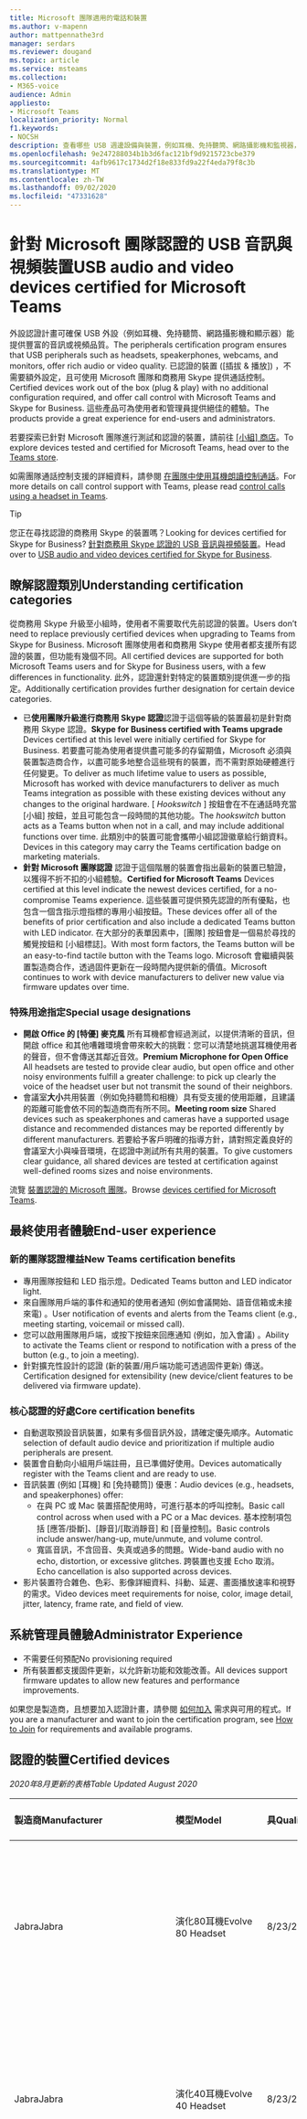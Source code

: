 ```yaml
---
title: Microsoft 團隊適用的電話和裝置
ms.author: v-mapenn
author: mattpennathe3rd
manager: serdars
ms.reviewer: dougand
ms.topic: article
ms.service: msteams
ms.collection:
- M365-voice
audience: Admin
appliesto:
- Microsoft Teams
localization_priority: Normal
f1.keywords:
- NOCSH
description: 查看哪些 USB 週邊設備與裝置，例如耳機、免持聽筒、網路攝影機和監視器，且已獲認證供 Microsoft 團隊參考。
ms.openlocfilehash: 9e247288034b1b3d6fac121bf9d9215723cbe379
ms.sourcegitcommit: 4afb9617c1734d2f18e833fd9a22f4eda79f8c3b
ms.translationtype: MT
ms.contentlocale: zh-TW
ms.lasthandoff: 09/02/2020
ms.locfileid: "47331628"
---
```

# <a name="usb-audio-and-video-devices-certified-for-microsoft-teams"></a><span data-ttu-id="a9708-103">針對 Microsoft 團隊認證的 USB 音訊與視頻裝置</span><span class="sxs-lookup"><span data-stu-id="a9708-103">USB audio and video devices certified for Microsoft Teams</span></span>

<span data-ttu-id="a9708-104">外設認證計畫可確保 USB 外設（例如耳機、免持聽筒、網路攝影機和顯示器）能提供豐富的音訊或視頻品質。</span><span class="sxs-lookup"><span data-stu-id="a9708-104">The peripherals certification program ensures that USB peripherals such as headsets, speakerphones, webcams, and monitors, offer rich audio or video quality.</span></span> <span data-ttu-id="a9708-105">已認證的裝置 ([插拔 & 播放]) ，不需要額外設定，且可使用 Microsoft 團隊和商務用 Skype 提供通話控制。</span><span class="sxs-lookup"><span data-stu-id="a9708-105">Certified devices work out of the box (plug & play) with no additional configuration required, and offer call control with Microsoft Teams and Skype for Business.</span></span> <span data-ttu-id="a9708-106">這些產品可為使用者和管理員提供絕佳的體驗。</span><span class="sxs-lookup"><span data-stu-id="a9708-106">The products provide a great experience for end-users and administrators.</span></span>

<span data-ttu-id="a9708-107">若要探索已針對 Microsoft 團隊進行測試和認證的裝置，請前往 [ [小組] 商店](https://products.office.com/microsoft-teams/across-devices/devices)。</span><span class="sxs-lookup"><span data-stu-id="a9708-107">To explore devices tested and certified for Microsoft Teams, head over to the [Teams store](https://products.office.com/microsoft-teams/across-devices/devices).</span></span>

<span data-ttu-id="a9708-108">如需團隊通話控制支援的詳細資料，請參閱 [在團隊中使用耳機朗讀控制通話](https://support.office.com/article/Control-calls-using-a-headset-in-Teams-65d6e104-444d-4013-b8c2-f11317dd69a8)。</span><span class="sxs-lookup"><span data-stu-id="a9708-108">For more details on call control support with Teams, please read [control calls using a headset in Teams](https://support.office.com/article/Control-calls-using-a-headset-in-Teams-65d6e104-444d-4013-b8c2-f11317dd69a8).</span></span>

> [!TIP]
> <span data-ttu-id="a9708-109">您正在尋找認證的商務用 Skype 的裝置嗎？</span><span class="sxs-lookup"><span data-stu-id="a9708-109">Looking for devices certified for Skype for Business?</span></span> <span data-ttu-id="a9708-110">[針對商務用 Skype 認證的 USB 音訊與視頻裝置](https://docs.microsoft.com/skypeforbusiness/certification/devices-usb-devices)。</span><span class="sxs-lookup"><span data-stu-id="a9708-110">Head over to [USB audio and video devices certified for Skype for Business](https://docs.microsoft.com/skypeforbusiness/certification/devices-usb-devices).</span></span>

## <a name="understanding-certification-categories"></a><span data-ttu-id="a9708-111">瞭解認證類別</span><span class="sxs-lookup"><span data-stu-id="a9708-111">Understanding certification categories</span></span>

<span data-ttu-id="a9708-112">從商務用 Skype 升級至小組時，使用者不需要取代先前認證的裝置。</span><span class="sxs-lookup"><span data-stu-id="a9708-112">Users don’t need to replace previously certified devices when upgrading to Teams from Skype for Business.</span></span>  <span data-ttu-id="a9708-113">Microsoft 團隊使用者和商務用 Skype 使用者都支援所有認證的裝置，但功能有幾個不同。</span><span class="sxs-lookup"><span data-stu-id="a9708-113">All certified devices are supported for both Microsoft Teams users and for Skype for Business users, with a few differences in functionality.</span></span>  <span data-ttu-id="a9708-114">此外，認證還針對特定的裝置類別提供進一步的指定。</span><span class="sxs-lookup"><span data-stu-id="a9708-114">Additionally certification provides further designation for certain device categories.</span></span>

- <span data-ttu-id="a9708-115">已**使用團隊升級進行商務用 Skype 認證**認證于這個等級的裝置最初是針對商務用 Skype 認證。</span><span class="sxs-lookup"><span data-stu-id="a9708-115">**Skype for Business certified with Teams upgrade** Devices certified at this level were initially certified for Skype for Business.</span></span> <span data-ttu-id="a9708-116">若要盡可能為使用者提供盡可能多的存留期值，Microsoft 必須與裝置製造商合作，以盡可能多地整合這些現有的裝置，而不需對原始硬體進行任何變更。</span><span class="sxs-lookup"><span data-stu-id="a9708-116">To deliver as much lifetime value to users as possible, Microsoft has worked with device manufacturers to deliver as much Teams integration as possible with these existing devices without any changes to the original hardware.</span></span> <span data-ttu-id="a9708-117">[ *Hookswitch* ] 按鈕會在不在通話時充當 [小組] 按鈕，並且可能包含一段時間的其他功能。</span><span class="sxs-lookup"><span data-stu-id="a9708-117">The *hookswitch* button acts as a Teams button when not in a call, and may include additional functions over time.</span></span>  <span data-ttu-id="a9708-118">此類別中的裝置可能會攜帶小組認證徽章給行銷資料。</span><span class="sxs-lookup"><span data-stu-id="a9708-118">Devices in this category may carry the Teams certification badge on marketing materials.</span></span>
- <span data-ttu-id="a9708-119">**針對 Microsoft 團隊認證** 認證于這個階層的裝置會指出最新的裝置已驗證，以獲得不折不扣的小組體驗。</span><span class="sxs-lookup"><span data-stu-id="a9708-119">**Certified for Microsoft Teams** Devices certified at this level indicate the newest devices certified, for a no-compromise Teams experience.</span></span> <span data-ttu-id="a9708-120">這些裝置可提供預先認證的所有優點，也包含一個含指示燈指標的專用小組按鈕。</span><span class="sxs-lookup"><span data-stu-id="a9708-120">These devices offer all of the benefits of prior certification and also include a dedicated Teams button with LED indicator.</span></span> <span data-ttu-id="a9708-121">在大部分的表單因素中，[團隊] 按鈕會是一個易於尋找的觸覺按鈕和 [小組標誌]。</span><span class="sxs-lookup"><span data-stu-id="a9708-121">With most form factors, the Teams button will be an easy-to-find tactile button with the Teams logo.</span></span> <span data-ttu-id="a9708-122">Microsoft 會繼續與裝置製造商合作，透過固件更新在一段時間內提供新的價值。</span><span class="sxs-lookup"><span data-stu-id="a9708-122">Microsoft continues to work with device manufacturers to deliver new value via firmware updates over time.</span></span>

### <a name="special-usage-designations"></a><span data-ttu-id="a9708-123">特殊用途指定</span><span class="sxs-lookup"><span data-stu-id="a9708-123">Special usage designations</span></span>

- <span data-ttu-id="a9708-124">**開啟 Office 的 [特優] 麥克風** 所有耳機都會經過測試，以提供清晰的音訊，但開啟 office 和其他嘈雜環境會帶來較大的挑戰：您可以清楚地挑選耳機使用者的聲音，但不會傳送其鄰近音效。</span><span class="sxs-lookup"><span data-stu-id="a9708-124">**Premium Microphone for Open Office** All headsets are tested to provide clear audio, but open office and other noisy environments fulfill a greater challenge: to pick up clearly the voice of the headset user but not transmit the sound of their neighbors.</span></span>
- <span data-ttu-id="a9708-125">會議室**大小**共用裝置（例如免持聽筒和相機）具有受支援的使用距離，且建議的距離可能會依不同的製造商而有所不同。</span><span class="sxs-lookup"><span data-stu-id="a9708-125">**Meeting room size** Shared devices such as speakerphones and cameras have a supported usage distance and recommended distances may be reported differently by different manufacturers.</span></span> <span data-ttu-id="a9708-126">若要給予客戶明確的指導方針，請對照定義良好的會議室大小與噪音環境，在認證中測試所有共用的裝置。</span><span class="sxs-lookup"><span data-stu-id="a9708-126">To give customers clear guidance, all shared devices are tested at certification against well-defined rooms sizes and noise environments.</span></span>

<span data-ttu-id="a9708-127">流覽 [裝置認證的 Microsoft 團隊](https://products.office.com/microsoft-teams/across-devices/devices)。</span><span class="sxs-lookup"><span data-stu-id="a9708-127">Browse [devices certified for Microsoft Teams](https://products.office.com/microsoft-teams/across-devices/devices).</span></span>

## <a name="end-user-experience"></a><span data-ttu-id="a9708-128">最終使用者體驗</span><span class="sxs-lookup"><span data-stu-id="a9708-128">End-user experience</span></span>

### <a name="new-teams-certification-benefits"></a><span data-ttu-id="a9708-129">新的團隊認證權益</span><span class="sxs-lookup"><span data-stu-id="a9708-129">New Teams certification benefits</span></span>

- <span data-ttu-id="a9708-130">專用團隊按鈕和 LED 指示燈。</span><span class="sxs-lookup"><span data-stu-id="a9708-130">Dedicated Teams button and LED indicator light.</span></span>
- <span data-ttu-id="a9708-131">來自團隊用戶端的事件和通知的使用者通知 (例如會議開始、語音信箱或未接來電) 。</span><span class="sxs-lookup"><span data-stu-id="a9708-131">User notification of events and alerts from the Teams client (e.g., meeting starting, voicemail or missed call).</span></span>
- <span data-ttu-id="a9708-132">您可以啟用團隊用戶端，或按下按鈕來回應通知 (例如，加入會議) 。</span><span class="sxs-lookup"><span data-stu-id="a9708-132">Ability to activate the Teams client or respond to notification with a press of the button (e.g., to join a meeting).</span></span>
- <span data-ttu-id="a9708-133">針對擴充性設計的認證 (新的裝置/用戶端功能可透過固件更新) 傳送。</span><span class="sxs-lookup"><span data-stu-id="a9708-133">Certification designed for extensibility (new device/client features to be delivered via firmware update).</span></span>

### <a name="core-certification-benefits"></a><span data-ttu-id="a9708-134">核心認證的好處</span><span class="sxs-lookup"><span data-stu-id="a9708-134">Core certification benefits</span></span>

- <span data-ttu-id="a9708-135">自動選取預設音訊裝置，如果有多個音訊外設，請確定優先順序。</span><span class="sxs-lookup"><span data-stu-id="a9708-135">Automatic selection of default audio device and prioritization if multiple audio peripherals are present.</span></span>
- <span data-ttu-id="a9708-136">裝置會自動向小組用戶端註冊，且已準備好使用。</span><span class="sxs-lookup"><span data-stu-id="a9708-136">Devices automatically register with the Teams client and are ready to use.</span></span>
- <span data-ttu-id="a9708-137">音訊裝置 (例如 [耳機] 和 [免持聽筒]) 優惠：</span><span class="sxs-lookup"><span data-stu-id="a9708-137">Audio devices (e.g., headsets, and speakerphones) offer:</span></span>
  - <span data-ttu-id="a9708-138">在與 PC 或 Mac 裝置搭配使用時，可進行基本的呼叫控制。</span><span class="sxs-lookup"><span data-stu-id="a9708-138">Basic call control across when used with a PC or a Mac devices.</span></span> <span data-ttu-id="a9708-139">基本控制項包括 [應答/掛斷]、[靜音]/[取消靜音] 和 [音量控制]。</span><span class="sxs-lookup"><span data-stu-id="a9708-139">Basic controls include answer/hang-up, mute/unmute, and volume control.</span></span>
  - <span data-ttu-id="a9708-140">寬區音訊，不含回音、失真或過多的問題。</span><span class="sxs-lookup"><span data-stu-id="a9708-140">Wide-band audio with no echo, distortion, or excessive glitches.</span></span> <span data-ttu-id="a9708-141">跨裝置也支援 Echo 取消。</span><span class="sxs-lookup"><span data-stu-id="a9708-141">Echo cancellation is also supported across devices.</span></span>
- <span data-ttu-id="a9708-142">影片裝置符合雜色、色彩、影像詳細資料、抖動、延遲、畫面播放速率和視野的需求。</span><span class="sxs-lookup"><span data-stu-id="a9708-142">Video devices meet requirements for noise, color, image detail, jitter, latency, frame rate, and field of view.</span></span>

## <a name="administrator-experience"></a><span data-ttu-id="a9708-143">系統管理員體驗</span><span class="sxs-lookup"><span data-stu-id="a9708-143">Administrator Experience</span></span>

- <span data-ttu-id="a9708-144">不需要任何預配</span><span class="sxs-lookup"><span data-stu-id="a9708-144">No provisioning required</span></span>
- <span data-ttu-id="a9708-145">所有裝置都支援固件更新，以允許新功能和效能改善。</span><span class="sxs-lookup"><span data-stu-id="a9708-145">All devices support firmware updates to allow new features and performance improvements.</span></span>

<span data-ttu-id="a9708-146">如果您是製造商，且想要加入認證計畫，請參閱 [如何加入](https://docs.microsoft.com/skypeforbusiness/certification/how-to-join) 需求與可用的程式。</span><span class="sxs-lookup"><span data-stu-id="a9708-146">If you are a manufacturer and want to join the certification program, see [How to Join](https://docs.microsoft.com/skypeforbusiness/certification/how-to-join) for requirements and available programs.</span></span>

## <a name="certified-devices"></a><span data-ttu-id="a9708-147">認證的裝置</span><span class="sxs-lookup"><span data-stu-id="a9708-147">Certified devices</span></span>

<span data-ttu-id="a9708-148">*2020年8月更新的表格*</span><span class="sxs-lookup"><span data-stu-id="a9708-148">*Table Updated August 2020*</span></span>

| <span data-ttu-id="a9708-149">製造商</span><span class="sxs-lookup"><span data-stu-id="a9708-149">Manufacturer</span></span>        | <span data-ttu-id="a9708-150">模型</span><span class="sxs-lookup"><span data-stu-id="a9708-150">Model</span></span>                                                     | <span data-ttu-id="a9708-151">具</span><span class="sxs-lookup"><span data-stu-id="a9708-151">Qualified</span></span>      | <span data-ttu-id="a9708-152">認證計畫</span><span class="sxs-lookup"><span data-stu-id="a9708-152">Certified Program</span></span>                                      |
|:--------------------|:----------------------------------------------------------|:---------------|:-------------------------------------------------------|
|<span data-ttu-id="a9708-153">Jabra</span><span class="sxs-lookup"><span data-stu-id="a9708-153">Jabra</span></span>                |<span data-ttu-id="a9708-154">演化80耳機</span><span class="sxs-lookup"><span data-stu-id="a9708-154">Evolve 80 Headset</span></span>                                          |<span data-ttu-id="a9708-155">8/23/2020</span><span class="sxs-lookup"><span data-stu-id="a9708-155">8/23/2020</span></span>       |<span data-ttu-id="a9708-156">商務用 Skype （含升級至 Microsoft 團隊）</span><span class="sxs-lookup"><span data-stu-id="a9708-156">Skype for Business with upgrade to Microsoft Teams</span></span>      |
|<span data-ttu-id="a9708-157">Jabra</span><span class="sxs-lookup"><span data-stu-id="a9708-157">Jabra</span></span>                |<span data-ttu-id="a9708-158">演化40耳機</span><span class="sxs-lookup"><span data-stu-id="a9708-158">Evolve 40 Headset</span></span>                                          |<span data-ttu-id="a9708-159">8/23/2020</span><span class="sxs-lookup"><span data-stu-id="a9708-159">8/23/2020</span></span>       |<span data-ttu-id="a9708-160">商務用 Skype （含升級至 Microsoft 團隊）</span><span class="sxs-lookup"><span data-stu-id="a9708-160">Skype for Business with upgrade to Microsoft Teams</span></span>      |
|<span data-ttu-id="a9708-161">Jabra</span><span class="sxs-lookup"><span data-stu-id="a9708-161">Jabra</span></span>                |<span data-ttu-id="a9708-162">發展30個 II 耳機</span><span class="sxs-lookup"><span data-stu-id="a9708-162">Evolve 30 II Headset</span></span>                                       |<span data-ttu-id="a9708-163">8/23/2020</span><span class="sxs-lookup"><span data-stu-id="a9708-163">8/23/2020</span></span>       |<span data-ttu-id="a9708-164">商務用 Skype （含升級至 Microsoft 團隊）</span><span class="sxs-lookup"><span data-stu-id="a9708-164">Skype for Business with upgrade to Microsoft Teams</span></span>      |
|<span data-ttu-id="a9708-165">Jabra</span><span class="sxs-lookup"><span data-stu-id="a9708-165">Jabra</span></span>                |<span data-ttu-id="a9708-166">發展20個耳機</span><span class="sxs-lookup"><span data-stu-id="a9708-166">Evolve 20 Headset</span></span>                                          |<span data-ttu-id="a9708-167">8/23/2020</span><span class="sxs-lookup"><span data-stu-id="a9708-167">8/23/2020</span></span>       |<span data-ttu-id="a9708-168">商務用 Skype （含升級至 Microsoft 團隊）</span><span class="sxs-lookup"><span data-stu-id="a9708-168">Skype for Business with upgrade to Microsoft Teams</span></span>      |
|<span data-ttu-id="a9708-169">EPOS/Sennheiser</span><span class="sxs-lookup"><span data-stu-id="a9708-169">EPOS/Sennheiser</span></span>      |<span data-ttu-id="a9708-170">使用 USB ED CC 01 MS connecto 的影響 SC 660</span><span class="sxs-lookup"><span data-stu-id="a9708-170">Impact SC 660 with USB-ED CC 01 MS connecto</span></span>                |<span data-ttu-id="a9708-171">8/20/2020</span><span class="sxs-lookup"><span data-stu-id="a9708-171">8/20/2020</span></span>       |<span data-ttu-id="a9708-172">商務用 Skype （含升級至 Microsoft 團隊）</span><span class="sxs-lookup"><span data-stu-id="a9708-172">Skype for Business with upgrade to Microsoft Teams</span></span>      |
|<span data-ttu-id="a9708-173">EPOS/Sennheiser</span><span class="sxs-lookup"><span data-stu-id="a9708-173">EPOS/Sennheiser</span></span>      |<span data-ttu-id="a9708-174">使用 USB ED CC 01 MS connecto 的影響 SC 630</span><span class="sxs-lookup"><span data-stu-id="a9708-174">Impact SC 630 with USB-ED CC 01 MS connecto</span></span>                |<span data-ttu-id="a9708-175">8/20/2020</span><span class="sxs-lookup"><span data-stu-id="a9708-175">8/20/2020</span></span>       |<span data-ttu-id="a9708-176">商務用 Skype （含升級至 Microsoft 團隊）</span><span class="sxs-lookup"><span data-stu-id="a9708-176">Skype for Business with upgrade to Microsoft Teams</span></span>      |
|<span data-ttu-id="a9708-177">EPOS/Sennheiser</span><span class="sxs-lookup"><span data-stu-id="a9708-177">EPOS/Sennheiser</span></span>      |<span data-ttu-id="a9708-178">使用 USB ED CC 01 MS connecto 的影響 SC 260</span><span class="sxs-lookup"><span data-stu-id="a9708-178">Impact SC 260 with USB-ED CC 01 MS connecto</span></span>                |<span data-ttu-id="a9708-179">8/20/2020</span><span class="sxs-lookup"><span data-stu-id="a9708-179">8/20/2020</span></span>       |<span data-ttu-id="a9708-180">商務用 Skype （含升級至 Microsoft 團隊）</span><span class="sxs-lookup"><span data-stu-id="a9708-180">Skype for Business with upgrade to Microsoft Teams</span></span>      |
|<span data-ttu-id="a9708-181">ViewSonic</span><span class="sxs-lookup"><span data-stu-id="a9708-181">ViewSonic</span></span>            |<span data-ttu-id="a9708-182">WCD-IFP8670</span><span class="sxs-lookup"><span data-stu-id="a9708-182">WCD-IFP8670</span></span>                                                |<span data-ttu-id="a9708-183">7/31/2020</span><span class="sxs-lookup"><span data-stu-id="a9708-183">7/31/2020</span></span>       |<span data-ttu-id="a9708-184">針對商務用 Skype 認證</span><span class="sxs-lookup"><span data-stu-id="a9708-184">Certified for Skype for Business</span></span>                        |
|<span data-ttu-id="a9708-185">ViewSonic</span><span class="sxs-lookup"><span data-stu-id="a9708-185">ViewSonic</span></span>            |<span data-ttu-id="a9708-186">WCD- IFP6570</span><span class="sxs-lookup"><span data-stu-id="a9708-186">WCD- IFP6570</span></span>                                               |<span data-ttu-id="a9708-187">7/31/2020</span><span class="sxs-lookup"><span data-stu-id="a9708-187">7/31/2020</span></span>       |<span data-ttu-id="a9708-188">針對商務用 Skype 認證</span><span class="sxs-lookup"><span data-stu-id="a9708-188">Certified for Skype for Business</span></span>                        |
|<span data-ttu-id="a9708-189">Jabra</span><span class="sxs-lookup"><span data-stu-id="a9708-189">Jabra</span></span>                |<span data-ttu-id="a9708-190">演化75耳機</span><span class="sxs-lookup"><span data-stu-id="a9708-190">Evolve 75 Headset</span></span>                                          |<span data-ttu-id="a9708-191">7/31/2020</span><span class="sxs-lookup"><span data-stu-id="a9708-191">7/31/2020</span></span>       |<span data-ttu-id="a9708-192">商務用 Skype （含升級至 Microsoft 團隊）</span><span class="sxs-lookup"><span data-stu-id="a9708-192">Skype for Business with upgrade to Microsoft Teams</span></span>      |
|<span data-ttu-id="a9708-193">Jabra</span><span class="sxs-lookup"><span data-stu-id="a9708-193">Jabra</span></span>                |<span data-ttu-id="a9708-194">演化65耳機</span><span class="sxs-lookup"><span data-stu-id="a9708-194">Evolve 65 Headset</span></span>                                          |<span data-ttu-id="a9708-195">7/31/2020</span><span class="sxs-lookup"><span data-stu-id="a9708-195">7/31/2020</span></span>       |<span data-ttu-id="a9708-196">商務用 Skype （含升級至 Microsoft 團隊）</span><span class="sxs-lookup"><span data-stu-id="a9708-196">Skype for Business with upgrade to Microsoft Teams</span></span>      |
|<span data-ttu-id="a9708-197">Jabra</span><span class="sxs-lookup"><span data-stu-id="a9708-197">Jabra</span></span>                |<span data-ttu-id="a9708-198">接洽50耳機</span><span class="sxs-lookup"><span data-stu-id="a9708-198">Engage 50 Headset</span></span>                                          |<span data-ttu-id="a9708-199">7/31/2020</span><span class="sxs-lookup"><span data-stu-id="a9708-199">7/31/2020</span></span>       |<span data-ttu-id="a9708-200">商務用 Skype （含升級至 Microsoft 團隊）</span><span class="sxs-lookup"><span data-stu-id="a9708-200">Skype for Business with upgrade to Microsoft Teams</span></span>      |
|<span data-ttu-id="a9708-201">Avocor</span><span class="sxs-lookup"><span data-stu-id="a9708-201">Avocor</span></span>               |<span data-ttu-id="a9708-202">WCD-AVW-6555</span><span class="sxs-lookup"><span data-stu-id="a9708-202">WCD- AVW-6555</span></span>                                              |<span data-ttu-id="a9708-203">7/30/2020</span><span class="sxs-lookup"><span data-stu-id="a9708-203">7/30/2020</span></span>       |<span data-ttu-id="a9708-204">針對 Microsoft 團隊認證</span><span class="sxs-lookup"><span data-stu-id="a9708-204">Certified for Microsoft Teams</span></span>                           |
|<span data-ttu-id="a9708-205">Jabra</span><span class="sxs-lookup"><span data-stu-id="a9708-205">Jabra</span></span>                |<span data-ttu-id="a9708-206">Evolve2 85 耳機</span><span class="sxs-lookup"><span data-stu-id="a9708-206">Evolve2 85 Headset</span></span>                                         |<span data-ttu-id="a9708-207">7/17/2020</span><span class="sxs-lookup"><span data-stu-id="a9708-207">7/17/2020</span></span>       |<span data-ttu-id="a9708-208">針對 Microsoft 團隊認證</span><span class="sxs-lookup"><span data-stu-id="a9708-208">Certified for Microsoft Teams</span></span>                           |
|<span data-ttu-id="a9708-209">Bose</span><span class="sxs-lookup"><span data-stu-id="a9708-209">Bose</span></span>                 |<span data-ttu-id="a9708-210">NC 700 耳機</span><span class="sxs-lookup"><span data-stu-id="a9708-210">NC 700 Headset</span></span>                                             |<span data-ttu-id="a9708-211">6/8/2020</span><span class="sxs-lookup"><span data-stu-id="a9708-211">6/8/2020</span></span>        |<span data-ttu-id="a9708-212">針對 Microsoft 團隊認證</span><span class="sxs-lookup"><span data-stu-id="a9708-212">Certified for Microsoft Teams</span></span>                           |
|<span data-ttu-id="a9708-213">Jabra</span><span class="sxs-lookup"><span data-stu-id="a9708-213">Jabra</span></span>                | <span data-ttu-id="a9708-214">使用 Jabra 連結 370 USB 轉換器來朗讀750話筒</span><span class="sxs-lookup"><span data-stu-id="a9708-214">Speak 750 speakerphone with Jabra Link 370 USB Dongle</span></span>     | <span data-ttu-id="a9708-215">5/21/2020</span><span class="sxs-lookup"><span data-stu-id="a9708-215">5/21/2020</span></span>       | <span data-ttu-id="a9708-216">針對 Microsoft 團隊認證</span><span class="sxs-lookup"><span data-stu-id="a9708-216">Certified for Microsoft Teams</span></span>                         |
| <span data-ttu-id="a9708-217">EPOS</span><span class="sxs-lookup"><span data-stu-id="a9708-217">EPOS</span></span>                | <span data-ttu-id="a9708-218">Sennheiser 改編660耳機</span><span class="sxs-lookup"><span data-stu-id="a9708-218">Sennheiser Adapt 660 headset</span></span>                              | <span data-ttu-id="a9708-219">5/15/2020</span><span class="sxs-lookup"><span data-stu-id="a9708-219">5/15/2020</span></span>      | <span data-ttu-id="a9708-220">針對 Microsoft 團隊認證</span><span class="sxs-lookup"><span data-stu-id="a9708-220">Certified for Microsoft Teams</span></span>                          |
| <span data-ttu-id="a9708-221">EPOS</span><span class="sxs-lookup"><span data-stu-id="a9708-221">EPOS</span></span>                | <span data-ttu-id="a9708-222">Sennheiser 改編560耳機</span><span class="sxs-lookup"><span data-stu-id="a9708-222">Sennheiser Adapt 560 Headset</span></span>                              | <span data-ttu-id="a9708-223">5/15/2020</span><span class="sxs-lookup"><span data-stu-id="a9708-223">5/15/2020</span></span>      | <span data-ttu-id="a9708-224">針對 Microsoft 團隊認證</span><span class="sxs-lookup"><span data-stu-id="a9708-224">Certified for Microsoft Teams</span></span>                          |
| <span data-ttu-id="a9708-225">EPOS</span><span class="sxs-lookup"><span data-stu-id="a9708-225">EPOS</span></span>                | <span data-ttu-id="a9708-226">Sennheiser 改編460T 耳機</span><span class="sxs-lookup"><span data-stu-id="a9708-226">Sennheiser Adapt 460T headset</span></span>                             | <span data-ttu-id="a9708-227">5/15/2020</span><span class="sxs-lookup"><span data-stu-id="a9708-227">5/15/2020</span></span>      | <span data-ttu-id="a9708-228">針對 Microsoft 團隊認證</span><span class="sxs-lookup"><span data-stu-id="a9708-228">Certified for Microsoft Teams</span></span>                          |
| <span data-ttu-id="a9708-229">EPOS</span><span class="sxs-lookup"><span data-stu-id="a9708-229">EPOS</span></span>                | <span data-ttu-id="a9708-230">Sennheiser 改編360耳機</span><span class="sxs-lookup"><span data-stu-id="a9708-230">Sennheiser Adapt 360 headset</span></span>                              | <span data-ttu-id="a9708-231">5/15/2020</span><span class="sxs-lookup"><span data-stu-id="a9708-231">5/15/2020</span></span>      | <span data-ttu-id="a9708-232">針對 Microsoft 團隊認證</span><span class="sxs-lookup"><span data-stu-id="a9708-232">Certified for Microsoft Teams</span></span>                          |
| <span data-ttu-id="a9708-233">Yealink</span><span class="sxs-lookup"><span data-stu-id="a9708-233">Yealink</span></span>             | <span data-ttu-id="a9708-234">UH36 耳機</span><span class="sxs-lookup"><span data-stu-id="a9708-234">UH36 headset</span></span>                                              | <span data-ttu-id="a9708-235">5/13/2020</span><span class="sxs-lookup"><span data-stu-id="a9708-235">5/13/2020</span></span>      | <span data-ttu-id="a9708-236">針對 Microsoft 團隊認證</span><span class="sxs-lookup"><span data-stu-id="a9708-236">Certified for Microsoft Teams</span></span>                          |
| <span data-ttu-id="a9708-237">Poly</span><span class="sxs-lookup"><span data-stu-id="a9708-237">Poly</span></span>                | <span data-ttu-id="a9708-238">Savi 8210 Office</span><span class="sxs-lookup"><span data-stu-id="a9708-238">Savi 8210 Office</span></span>                                          | <span data-ttu-id="a9708-239">4/20/2020</span><span class="sxs-lookup"><span data-stu-id="a9708-239">4/20/2020</span></span>      | <span data-ttu-id="a9708-240">商務用 Skype （含升級至 Microsoft 團隊）</span><span class="sxs-lookup"><span data-stu-id="a9708-240">Skype for Business with upgrade to Microsoft Teams</span></span>     |
| <span data-ttu-id="a9708-241">Poly</span><span class="sxs-lookup"><span data-stu-id="a9708-241">Poly</span></span>                | <span data-ttu-id="a9708-242">Savi 8210 UC</span><span class="sxs-lookup"><span data-stu-id="a9708-242">Savi 8210 UC</span></span>                                              | <span data-ttu-id="a9708-243">4/20/2020</span><span class="sxs-lookup"><span data-stu-id="a9708-243">4/20/2020</span></span>      | <span data-ttu-id="a9708-244">商務用 Skype （含升級至 Microsoft 團隊）</span><span class="sxs-lookup"><span data-stu-id="a9708-244">Skype for Business with upgrade to Microsoft Teams</span></span>     |
| <span data-ttu-id="a9708-245">Poly</span><span class="sxs-lookup"><span data-stu-id="a9708-245">Poly</span></span>                | <span data-ttu-id="a9708-246">Savi 8220 Office</span><span class="sxs-lookup"><span data-stu-id="a9708-246">Savi 8220 Office</span></span>                                          | <span data-ttu-id="a9708-247">4/20/2020</span><span class="sxs-lookup"><span data-stu-id="a9708-247">4/20/2020</span></span>      | <span data-ttu-id="a9708-248">商務用 Skype （含升級至 Microsoft 團隊）</span><span class="sxs-lookup"><span data-stu-id="a9708-248">Skype for Business with upgrade to Microsoft Teams</span></span>     |
| <span data-ttu-id="a9708-249">Poly</span><span class="sxs-lookup"><span data-stu-id="a9708-249">Poly</span></span>                | <span data-ttu-id="a9708-250">Savi 8220 UC</span><span class="sxs-lookup"><span data-stu-id="a9708-250">Savi 8220 UC</span></span>                                              | <span data-ttu-id="a9708-251">4/20/2020</span><span class="sxs-lookup"><span data-stu-id="a9708-251">4/20/2020</span></span>      | <span data-ttu-id="a9708-252">商務用 Skype （含升級至 Microsoft 團隊）</span><span class="sxs-lookup"><span data-stu-id="a9708-252">Skype for Business with upgrade to Microsoft Teams</span></span>     |
| <span data-ttu-id="a9708-253">Poly</span><span class="sxs-lookup"><span data-stu-id="a9708-253">Poly</span></span>                | <span data-ttu-id="a9708-254">Savi 8240 Office</span><span class="sxs-lookup"><span data-stu-id="a9708-254">Savi 8240 Office</span></span>                                          | <span data-ttu-id="a9708-255">4/20/2020</span><span class="sxs-lookup"><span data-stu-id="a9708-255">4/20/2020</span></span>      | <span data-ttu-id="a9708-256">商務用 Skype （含升級至 Microsoft 團隊）</span><span class="sxs-lookup"><span data-stu-id="a9708-256">Skype for Business with upgrade to Microsoft Teams</span></span>     |
| <span data-ttu-id="a9708-257">Poly</span><span class="sxs-lookup"><span data-stu-id="a9708-257">Poly</span></span>                | <span data-ttu-id="a9708-258">Savi 8240 UC</span><span class="sxs-lookup"><span data-stu-id="a9708-258">Savi 8240 UC</span></span>                                              | <span data-ttu-id="a9708-259">4/20/2020</span><span class="sxs-lookup"><span data-stu-id="a9708-259">4/20/2020</span></span>      | <span data-ttu-id="a9708-260">商務用 Skype （含升級至 Microsoft 團隊）</span><span class="sxs-lookup"><span data-stu-id="a9708-260">Skype for Business with upgrade to Microsoft Teams</span></span>     |
| <span data-ttu-id="a9708-261">Poly</span><span class="sxs-lookup"><span data-stu-id="a9708-261">Poly</span></span>                | <span data-ttu-id="a9708-262">Savi 8245 Office</span><span class="sxs-lookup"><span data-stu-id="a9708-262">Savi 8245 Office</span></span>                                          | <span data-ttu-id="a9708-263">4/20/2020</span><span class="sxs-lookup"><span data-stu-id="a9708-263">4/20/2020</span></span>      | <span data-ttu-id="a9708-264">商務用 Skype （含升級至 Microsoft 團隊）</span><span class="sxs-lookup"><span data-stu-id="a9708-264">Skype for Business with upgrade to Microsoft Teams</span></span>     |
| <span data-ttu-id="a9708-265">Poly</span><span class="sxs-lookup"><span data-stu-id="a9708-265">Poly</span></span>                | <span data-ttu-id="a9708-266">Savi 8245 UC</span><span class="sxs-lookup"><span data-stu-id="a9708-266">Savi 8245  UC</span></span>                                             | <span data-ttu-id="a9708-267">4/20/2020</span><span class="sxs-lookup"><span data-stu-id="a9708-267">4/20/2020</span></span>      | <span data-ttu-id="a9708-268">商務用 Skype （含升級至 Microsoft 團隊）</span><span class="sxs-lookup"><span data-stu-id="a9708-268">Skype for Business with upgrade to Microsoft Teams</span></span>     |
| <span data-ttu-id="a9708-269">Poly</span><span class="sxs-lookup"><span data-stu-id="a9708-269">Poly</span></span>                | <span data-ttu-id="a9708-270">Blackwire 5210 耳機</span><span class="sxs-lookup"><span data-stu-id="a9708-270">Blackwire 5210 Headset</span></span>                                    | <span data-ttu-id="a9708-271">4/20/2020</span><span class="sxs-lookup"><span data-stu-id="a9708-271">4/20/2020</span></span>      | <span data-ttu-id="a9708-272">商務用 Skype （含升級至 Microsoft 團隊）</span><span class="sxs-lookup"><span data-stu-id="a9708-272">Skype for Business with upgrade to Microsoft Teams</span></span>     |
| <span data-ttu-id="a9708-273">Poly</span><span class="sxs-lookup"><span data-stu-id="a9708-273">Poly</span></span>                | <span data-ttu-id="a9708-274">Blackwire 5220 耳機</span><span class="sxs-lookup"><span data-stu-id="a9708-274">Blackwire 5220 Headset</span></span>                                    | <span data-ttu-id="a9708-275">4/20/2020</span><span class="sxs-lookup"><span data-stu-id="a9708-275">4/20/2020</span></span>      | <span data-ttu-id="a9708-276">商務用 Skype （含升級至 Microsoft 團隊）</span><span class="sxs-lookup"><span data-stu-id="a9708-276">Skype for Business with upgrade to Microsoft Teams</span></span>     |
| <span data-ttu-id="a9708-277">Poly</span><span class="sxs-lookup"><span data-stu-id="a9708-277">Poly</span></span>                | <span data-ttu-id="a9708-278">Blackwire 7225 耳機</span><span class="sxs-lookup"><span data-stu-id="a9708-278">Blackwire 7225 Headset</span></span>                                    | <span data-ttu-id="a9708-279">4/20/2020</span><span class="sxs-lookup"><span data-stu-id="a9708-279">4/20/2020</span></span>      | <span data-ttu-id="a9708-280">商務用 Skype （含升級至 Microsoft 團隊）</span><span class="sxs-lookup"><span data-stu-id="a9708-280">Skype for Business with upgrade to Microsoft Teams</span></span>     |
| <span data-ttu-id="a9708-281">Poly</span><span class="sxs-lookup"><span data-stu-id="a9708-281">Poly</span></span>                | <span data-ttu-id="a9708-282">Voyager 焦點 UC</span><span class="sxs-lookup"><span data-stu-id="a9708-282">Voyager Focus UC</span></span>                                          | <span data-ttu-id="a9708-283">4/20/2020</span><span class="sxs-lookup"><span data-stu-id="a9708-283">4/20/2020</span></span>      | <span data-ttu-id="a9708-284">商務用 Skype （含升級至 Microsoft 團隊）</span><span class="sxs-lookup"><span data-stu-id="a9708-284">Skype for Business with upgrade to Microsoft Teams</span></span>     |
| <span data-ttu-id="a9708-285">Yealink</span><span class="sxs-lookup"><span data-stu-id="a9708-285">Yealink</span></span>             | <span data-ttu-id="a9708-286">CP700</span><span class="sxs-lookup"><span data-stu-id="a9708-286">CP700</span></span>                                                     | <span data-ttu-id="a9708-287">4/13/2020</span><span class="sxs-lookup"><span data-stu-id="a9708-287">4/13/2020</span></span>      | <span data-ttu-id="a9708-288">針對 Microsoft 團隊認證</span><span class="sxs-lookup"><span data-stu-id="a9708-288">Certified for Microsoft Teams</span></span>                          |
| <span data-ttu-id="a9708-289">Jabra</span><span class="sxs-lookup"><span data-stu-id="a9708-289">Jabra</span></span>               | <span data-ttu-id="a9708-290">Evolve2 65 耳機</span><span class="sxs-lookup"><span data-stu-id="a9708-290">Evolve2 65 Headset</span></span>                                        | <span data-ttu-id="a9708-291">4/13/2020</span><span class="sxs-lookup"><span data-stu-id="a9708-291">4/13/2020</span></span>      | <span data-ttu-id="a9708-292">針對 Microsoft 團隊認證</span><span class="sxs-lookup"><span data-stu-id="a9708-292">Certified for Microsoft Teams</span></span>                          |
| <span data-ttu-id="a9708-293">EPOS/Sennheiser</span><span class="sxs-lookup"><span data-stu-id="a9708-293">EPOS/Sennheiser</span></span>     | <span data-ttu-id="a9708-294">SC 30 的影響</span><span class="sxs-lookup"><span data-stu-id="a9708-294">Impact SC 30</span></span>                                              | <span data-ttu-id="a9708-295">4/9/2020</span><span class="sxs-lookup"><span data-stu-id="a9708-295">4/9/2020</span></span>       | <span data-ttu-id="a9708-296">商務用 Skype （含升級至 Microsoft 團隊）</span><span class="sxs-lookup"><span data-stu-id="a9708-296">Skype for Business with upgrade to Microsoft Teams</span></span>     |
| <span data-ttu-id="a9708-297">EPOS/Sennheiser</span><span class="sxs-lookup"><span data-stu-id="a9708-297">EPOS/Sennheiser</span></span>     | <span data-ttu-id="a9708-298">SC 45 的影響</span><span class="sxs-lookup"><span data-stu-id="a9708-298">Impact SC 45</span></span>                                              | <span data-ttu-id="a9708-299">4/9/2020</span><span class="sxs-lookup"><span data-stu-id="a9708-299">4/9/2020</span></span>       | <span data-ttu-id="a9708-300">商務用 Skype （含升級至 Microsoft 團隊）</span><span class="sxs-lookup"><span data-stu-id="a9708-300">Skype for Business with upgrade to Microsoft Teams</span></span>     |
| <span data-ttu-id="a9708-301">EPOS/Sennheiser</span><span class="sxs-lookup"><span data-stu-id="a9708-301">EPOS/Sennheiser</span></span>     | <span data-ttu-id="a9708-302">SC 60 的影響</span><span class="sxs-lookup"><span data-stu-id="a9708-302">Impact SC 60</span></span>                                              | <span data-ttu-id="a9708-303">4/9/2020</span><span class="sxs-lookup"><span data-stu-id="a9708-303">4/9/2020</span></span>       | <span data-ttu-id="a9708-304">商務用 Skype （含升級至 Microsoft 團隊）</span><span class="sxs-lookup"><span data-stu-id="a9708-304">Skype for Business with upgrade to Microsoft Teams</span></span>     |
| <span data-ttu-id="a9708-305">EPOS/Sennheiser</span><span class="sxs-lookup"><span data-stu-id="a9708-305">EPOS/Sennheiser</span></span>     | <span data-ttu-id="a9708-306">影響 SC 75 MS</span><span class="sxs-lookup"><span data-stu-id="a9708-306">Impact SC 75 MS</span></span>                                           | <span data-ttu-id="a9708-307">4/9/2020</span><span class="sxs-lookup"><span data-stu-id="a9708-307">4/9/2020</span></span>       | <span data-ttu-id="a9708-308">商務用 Skype （含升級至 Microsoft 團隊）</span><span class="sxs-lookup"><span data-stu-id="a9708-308">Skype for Business with upgrade to Microsoft Teams</span></span>     |
| <span data-ttu-id="a9708-309">EPOS/Sennheiser</span><span class="sxs-lookup"><span data-stu-id="a9708-309">EPOS/Sennheiser</span></span>     | <span data-ttu-id="a9708-310">影響 SC 75 MS EUL</span><span class="sxs-lookup"><span data-stu-id="a9708-310">Impact SC 75 MS EUL</span></span>                                       | <span data-ttu-id="a9708-311">4/9/2020</span><span class="sxs-lookup"><span data-stu-id="a9708-311">4/9/2020</span></span>       | <span data-ttu-id="a9708-312">商務用 Skype （含升級至 Microsoft 團隊）</span><span class="sxs-lookup"><span data-stu-id="a9708-312">Skype for Business with upgrade to Microsoft Teams</span></span>     |
| <span data-ttu-id="a9708-313">EPOS/Sennheiser</span><span class="sxs-lookup"><span data-stu-id="a9708-313">EPOS/Sennheiser</span></span>     | <span data-ttu-id="a9708-314">影響 SC 230 USB MS II</span><span class="sxs-lookup"><span data-stu-id="a9708-314">Impact SC 230 USB MS II</span></span>                                   | <span data-ttu-id="a9708-315">4/9/2020</span><span class="sxs-lookup"><span data-stu-id="a9708-315">4/9/2020</span></span>       | <span data-ttu-id="a9708-316">商務用 Skype （含升級至 Microsoft 團隊）</span><span class="sxs-lookup"><span data-stu-id="a9708-316">Skype for Business with upgrade to Microsoft Teams</span></span>     |
| <span data-ttu-id="a9708-317">EPOS/Sennheiser</span><span class="sxs-lookup"><span data-stu-id="a9708-317">EPOS/Sennheiser</span></span>     | <span data-ttu-id="a9708-318">影響 SC 260 USB MS II</span><span class="sxs-lookup"><span data-stu-id="a9708-318">Impact SC 260 USB MS II</span></span>                                   | <span data-ttu-id="a9708-319">4/9/2020</span><span class="sxs-lookup"><span data-stu-id="a9708-319">4/9/2020</span></span>       | <span data-ttu-id="a9708-320">商務用 Skype （含升級至 Microsoft 團隊）</span><span class="sxs-lookup"><span data-stu-id="a9708-320">Skype for Business with upgrade to Microsoft Teams</span></span>     |
| <span data-ttu-id="a9708-321">EPOS/Sennheiser</span><span class="sxs-lookup"><span data-stu-id="a9708-321">EPOS/Sennheiser</span></span>     | <span data-ttu-id="a9708-322">SC 630 USB MS 效應</span><span class="sxs-lookup"><span data-stu-id="a9708-322">Impact SC 630 USB MS</span></span>                                      | <span data-ttu-id="a9708-323">4/9/2020</span><span class="sxs-lookup"><span data-stu-id="a9708-323">4/9/2020</span></span>       | <span data-ttu-id="a9708-324">商務用 Skype （含升級至 Microsoft 團隊）</span><span class="sxs-lookup"><span data-stu-id="a9708-324">Skype for Business with upgrade to Microsoft Teams</span></span>     |
| <span data-ttu-id="a9708-325">EPOS/Sennheiser</span><span class="sxs-lookup"><span data-stu-id="a9708-325">EPOS/Sennheiser</span></span>     | <span data-ttu-id="a9708-326">受影響的 SC 635 USB</span><span class="sxs-lookup"><span data-stu-id="a9708-326">Impact SC 635 USB</span></span>                                         | <span data-ttu-id="a9708-327">4/9/2020</span><span class="sxs-lookup"><span data-stu-id="a9708-327">4/9/2020</span></span>       | <span data-ttu-id="a9708-328">商務用 Skype （含升級至 Microsoft 團隊）</span><span class="sxs-lookup"><span data-stu-id="a9708-328">Skype for Business with upgrade to Microsoft Teams</span></span>     |
| <span data-ttu-id="a9708-329">EPOS/Sennheiser</span><span class="sxs-lookup"><span data-stu-id="a9708-329">EPOS/Sennheiser</span></span>     | <span data-ttu-id="a9708-330">SC 660 USB MS 效應</span><span class="sxs-lookup"><span data-stu-id="a9708-330">Impact SC 660 USB MS</span></span>                                      | <span data-ttu-id="a9708-331">4/9/2020</span><span class="sxs-lookup"><span data-stu-id="a9708-331">4/9/2020</span></span>       | <span data-ttu-id="a9708-332">商務用 Skype （含升級至 Microsoft 團隊）</span><span class="sxs-lookup"><span data-stu-id="a9708-332">Skype for Business with upgrade to Microsoft Teams</span></span>     |
| <span data-ttu-id="a9708-333">EPOS/Sennheiser</span><span class="sxs-lookup"><span data-stu-id="a9708-333">EPOS/Sennheiser</span></span>     | <span data-ttu-id="a9708-334">ANC 的影響 SC 660</span><span class="sxs-lookup"><span data-stu-id="a9708-334">Impact SC 660 ANC USB</span></span>                                     | <span data-ttu-id="a9708-335">4/9/2020</span><span class="sxs-lookup"><span data-stu-id="a9708-335">4/9/2020</span></span>       | <span data-ttu-id="a9708-336">商務用 Skype （含升級至 Microsoft 團隊）</span><span class="sxs-lookup"><span data-stu-id="a9708-336">Skype for Business with upgrade to Microsoft Teams</span></span>     |
| <span data-ttu-id="a9708-337">EPOS/Sennheiser</span><span class="sxs-lookup"><span data-stu-id="a9708-337">EPOS/Sennheiser</span></span>     | <span data-ttu-id="a9708-338">受影響的 SC 665 USB</span><span class="sxs-lookup"><span data-stu-id="a9708-338">Impact SC 665 USB</span></span>                                         | <span data-ttu-id="a9708-339">4/9/2020</span><span class="sxs-lookup"><span data-stu-id="a9708-339">4/9/2020</span></span>       | <span data-ttu-id="a9708-340">商務用 Skype （含升級至 Microsoft 團隊）</span><span class="sxs-lookup"><span data-stu-id="a9708-340">Skype for Business with upgrade to Microsoft Teams</span></span>     |
| <span data-ttu-id="a9708-341">Logitech</span><span class="sxs-lookup"><span data-stu-id="a9708-341">Logitech</span></span>            | <span data-ttu-id="a9708-342">區域無線</span><span class="sxs-lookup"><span data-stu-id="a9708-342">Zone Wireless</span></span>                                             | <span data-ttu-id="a9708-343">4/8/2020</span><span class="sxs-lookup"><span data-stu-id="a9708-343">4/8/2020</span></span>       | <span data-ttu-id="a9708-344">針對 Microsoft 團隊認證</span><span class="sxs-lookup"><span data-stu-id="a9708-344">Certified for Microsoft Teams</span></span>                          |
| <span data-ttu-id="a9708-345">Poly</span><span class="sxs-lookup"><span data-stu-id="a9708-345">Poly</span></span>                | <span data-ttu-id="a9708-346">Voyager 8200 耳機</span><span class="sxs-lookup"><span data-stu-id="a9708-346">Voyager 8200 Headset</span></span>                                      | <span data-ttu-id="a9708-347">3/26/2020</span><span class="sxs-lookup"><span data-stu-id="a9708-347">3/26/2020</span></span>      | <span data-ttu-id="a9708-348">商務用 Skype （含升級至 Microsoft 團隊）</span><span class="sxs-lookup"><span data-stu-id="a9708-348">Skype for Business with upgrade to Microsoft Teams</span></span>     |
| <span data-ttu-id="a9708-349">Logitech</span><span class="sxs-lookup"><span data-stu-id="a9708-349">Logitech</span></span>            | <span data-ttu-id="a9708-350">區域有線</span><span class="sxs-lookup"><span data-stu-id="a9708-350">Zone Wired</span></span>                                                | <span data-ttu-id="a9708-351">3/26/2020</span><span class="sxs-lookup"><span data-stu-id="a9708-351">3/26/2020</span></span>      | <span data-ttu-id="a9708-352">針對 Microsoft 團隊認證</span><span class="sxs-lookup"><span data-stu-id="a9708-352">Certified for Microsoft Teams</span></span>                          |
| <span data-ttu-id="a9708-353">Jabra</span><span class="sxs-lookup"><span data-stu-id="a9708-353">Jabra</span></span>               | <span data-ttu-id="a9708-354">Evolve2 40 耳機</span><span class="sxs-lookup"><span data-stu-id="a9708-354">Evolve2 40 Headset</span></span>                                        | <span data-ttu-id="a9708-355">3/26/2020</span><span class="sxs-lookup"><span data-stu-id="a9708-355">3/26/2020</span></span>      | <span data-ttu-id="a9708-356">針對 Microsoft 團隊認證</span><span class="sxs-lookup"><span data-stu-id="a9708-356">Certified for Microsoft Teams</span></span>                          |
| <span data-ttu-id="a9708-357">Poly</span><span class="sxs-lookup"><span data-stu-id="a9708-357">Poly</span></span>                | <span data-ttu-id="a9708-358">Voyager 6200 耳機</span><span class="sxs-lookup"><span data-stu-id="a9708-358">Voyager 6200 Headset</span></span>                                      | <span data-ttu-id="a9708-359">3/23/2020</span><span class="sxs-lookup"><span data-stu-id="a9708-359">3/23/2020</span></span>      | <span data-ttu-id="a9708-360">商務用 Skype （含升級至 Microsoft 團隊）</span><span class="sxs-lookup"><span data-stu-id="a9708-360">Skype for Business with upgrade to Microsoft Teams</span></span>     |
| <span data-ttu-id="a9708-361">Poly</span><span class="sxs-lookup"><span data-stu-id="a9708-361">Poly</span></span>                | <span data-ttu-id="a9708-362">Voyager 4245 Office</span><span class="sxs-lookup"><span data-stu-id="a9708-362">Voyager 4245 Office</span></span>                                       | <span data-ttu-id="a9708-363">3/23/2020</span><span class="sxs-lookup"><span data-stu-id="a9708-363">3/23/2020</span></span>      | <span data-ttu-id="a9708-364">針對 Microsoft 團隊認證</span><span class="sxs-lookup"><span data-stu-id="a9708-364">Certified for Microsoft Teams</span></span>                          |
| <span data-ttu-id="a9708-365">Poly</span><span class="sxs-lookup"><span data-stu-id="a9708-365">Poly</span></span>                | <span data-ttu-id="a9708-366">Blackwire 8225 耳機</span><span class="sxs-lookup"><span data-stu-id="a9708-366">Blackwire 8225 Headset</span></span>                                    | <span data-ttu-id="a9708-367">3/23/2020</span><span class="sxs-lookup"><span data-stu-id="a9708-367">3/23/2020</span></span>      | <span data-ttu-id="a9708-368">針對 Microsoft 團隊認證</span><span class="sxs-lookup"><span data-stu-id="a9708-368">Certified for Microsoft Teams</span></span>                          |
| <span data-ttu-id="a9708-369">Poly</span><span class="sxs-lookup"><span data-stu-id="a9708-369">Poly</span></span>                | <span data-ttu-id="a9708-370">Calisto 5300-M</span><span class="sxs-lookup"><span data-stu-id="a9708-370">Calisto 5300-M</span></span>                                            | <span data-ttu-id="a9708-371">03/05/2020</span><span class="sxs-lookup"><span data-stu-id="a9708-371">03/05/2020</span></span>     | <span data-ttu-id="a9708-372">針對 Microsoft 團隊認證</span><span class="sxs-lookup"><span data-stu-id="a9708-372">Certified for Microsoft Teams</span></span>                          |
| <span data-ttu-id="a9708-373">Poly</span><span class="sxs-lookup"><span data-stu-id="a9708-373">Poly</span></span>                | <span data-ttu-id="a9708-374">Voyager 4210 Office</span><span class="sxs-lookup"><span data-stu-id="a9708-374">Voyager 4210 Office</span></span>                                       | <span data-ttu-id="a9708-375">03/05/2020</span><span class="sxs-lookup"><span data-stu-id="a9708-375">03/05/2020</span></span>     | <span data-ttu-id="a9708-376">針對 Microsoft 團隊認證</span><span class="sxs-lookup"><span data-stu-id="a9708-376">Certified for Microsoft Teams</span></span>                          |
| <span data-ttu-id="a9708-377">Poly</span><span class="sxs-lookup"><span data-stu-id="a9708-377">Poly</span></span>                | <span data-ttu-id="a9708-378">Voyager 4210 UC</span><span class="sxs-lookup"><span data-stu-id="a9708-378">Voyager 4210 UC</span></span>                                           | <span data-ttu-id="a9708-379">03/05/2020</span><span class="sxs-lookup"><span data-stu-id="a9708-379">03/05/2020</span></span>     | <span data-ttu-id="a9708-380">商務用 Skype （含升級至 Microsoft 團隊）</span><span class="sxs-lookup"><span data-stu-id="a9708-380">Skype for Business with upgrade to Microsoft Teams</span></span>     |
| <span data-ttu-id="a9708-381">Poly</span><span class="sxs-lookup"><span data-stu-id="a9708-381">Poly</span></span>                | <span data-ttu-id="a9708-382">Voyager 4220 Office</span><span class="sxs-lookup"><span data-stu-id="a9708-382">Voyager 4220 Office</span></span>                                       | <span data-ttu-id="a9708-383">03/05/2020</span><span class="sxs-lookup"><span data-stu-id="a9708-383">03/05/2020</span></span>     | <span data-ttu-id="a9708-384">針對 Microsoft 團隊認證</span><span class="sxs-lookup"><span data-stu-id="a9708-384">Certified for Microsoft Teams</span></span>                          |
| <span data-ttu-id="a9708-385">Poly</span><span class="sxs-lookup"><span data-stu-id="a9708-385">Poly</span></span>                | <span data-ttu-id="a9708-386">Voyager 4220 UC</span><span class="sxs-lookup"><span data-stu-id="a9708-386">Voyager 4220 UC</span></span>                                           | <span data-ttu-id="a9708-387">03/05/2020</span><span class="sxs-lookup"><span data-stu-id="a9708-387">03/05/2020</span></span>     | <span data-ttu-id="a9708-388">商務用 Skype （含升級至 Microsoft 團隊）</span><span class="sxs-lookup"><span data-stu-id="a9708-388">Skype for Business with upgrade to Microsoft Teams</span></span>     |
| <span data-ttu-id="a9708-389">Poly</span><span class="sxs-lookup"><span data-stu-id="a9708-389">Poly</span></span>                | <span data-ttu-id="a9708-390">Voyager 5200 Office</span><span class="sxs-lookup"><span data-stu-id="a9708-390">Voyager 5200 Office</span></span>                                       | <span data-ttu-id="a9708-391">03/05/2020</span><span class="sxs-lookup"><span data-stu-id="a9708-391">03/05/2020</span></span>     | <span data-ttu-id="a9708-392">針對 Microsoft 團隊認證</span><span class="sxs-lookup"><span data-stu-id="a9708-392">Certified for Microsoft Teams</span></span>                          |
| <span data-ttu-id="a9708-393">Poly</span><span class="sxs-lookup"><span data-stu-id="a9708-393">Poly</span></span>                | <span data-ttu-id="a9708-394">Voyager 5200 UC</span><span class="sxs-lookup"><span data-stu-id="a9708-394">Voyager 5200 UC</span></span>                                           | <span data-ttu-id="a9708-395">03/05/2020</span><span class="sxs-lookup"><span data-stu-id="a9708-395">03/05/2020</span></span>     | <span data-ttu-id="a9708-396">商務用 Skype （含升級至 Microsoft 團隊）</span><span class="sxs-lookup"><span data-stu-id="a9708-396">Skype for Business with upgrade to Microsoft Teams</span></span>     |
| <span data-ttu-id="a9708-397">Poly</span><span class="sxs-lookup"><span data-stu-id="a9708-397">Poly</span></span>                | <span data-ttu-id="a9708-398">Blackwire 3310-M</span><span class="sxs-lookup"><span data-stu-id="a9708-398">Blackwire 3310-M</span></span>                                          | <span data-ttu-id="a9708-399">03/05/2020</span><span class="sxs-lookup"><span data-stu-id="a9708-399">03/05/2020</span></span>     | <span data-ttu-id="a9708-400">針對 Microsoft 團隊認證</span><span class="sxs-lookup"><span data-stu-id="a9708-400">Certified for Microsoft Teams</span></span>                          |
| <span data-ttu-id="a9708-401">Poly</span><span class="sxs-lookup"><span data-stu-id="a9708-401">Poly</span></span>                | <span data-ttu-id="a9708-402">Blackwire 3315-M</span><span class="sxs-lookup"><span data-stu-id="a9708-402">Blackwire 3315-M</span></span>                                          | <span data-ttu-id="a9708-403">03/03/2020</span><span class="sxs-lookup"><span data-stu-id="a9708-403">03/03/2020</span></span>     | <span data-ttu-id="a9708-404">針對 Microsoft 團隊認證</span><span class="sxs-lookup"><span data-stu-id="a9708-404">Certified for Microsoft Teams</span></span>                          |
| <span data-ttu-id="a9708-405">Poly</span><span class="sxs-lookup"><span data-stu-id="a9708-405">Poly</span></span>                | <span data-ttu-id="a9708-406">Blackwire 3320-M</span><span class="sxs-lookup"><span data-stu-id="a9708-406">Blackwire 3320-M</span></span>                                          | <span data-ttu-id="a9708-407">03/05/2020</span><span class="sxs-lookup"><span data-stu-id="a9708-407">03/05/2020</span></span>     | <span data-ttu-id="a9708-408">針對 Microsoft 團隊認證</span><span class="sxs-lookup"><span data-stu-id="a9708-408">Certified for Microsoft Teams</span></span>                          |
| <span data-ttu-id="a9708-409">poly</span><span class="sxs-lookup"><span data-stu-id="a9708-409">poly</span></span>                | <span data-ttu-id="a9708-410">Blackwire 3325-M</span><span class="sxs-lookup"><span data-stu-id="a9708-410">Blackwire 3325-M</span></span>                                          | <span data-ttu-id="a9708-411">03/05/2020</span><span class="sxs-lookup"><span data-stu-id="a9708-411">03/05/2020</span></span>     | <span data-ttu-id="a9708-412">針對 Microsoft 團隊認證</span><span class="sxs-lookup"><span data-stu-id="a9708-412">Certified for Microsoft Teams</span></span>                          |
| <span data-ttu-id="a9708-413">Poly</span><span class="sxs-lookup"><span data-stu-id="a9708-413">Poly</span></span>                | <span data-ttu-id="a9708-414">Calisto 3200-M</span><span class="sxs-lookup"><span data-stu-id="a9708-414">Calisto 3200-M</span></span>                                            | <span data-ttu-id="a9708-415">01/27/2020</span><span class="sxs-lookup"><span data-stu-id="a9708-415">01/27/2020</span></span>     | <span data-ttu-id="a9708-416">針對 Microsoft 團隊認證</span><span class="sxs-lookup"><span data-stu-id="a9708-416">Certified for Microsoft Teams</span></span>                          |
| <span data-ttu-id="a9708-417">Crestron</span><span class="sxs-lookup"><span data-stu-id="a9708-417">Crestron</span></span>            | <span data-ttu-id="a9708-418">CCS-MIC</span><span class="sxs-lookup"><span data-stu-id="a9708-418">CCS-UCA-MIC</span></span>                                               | <span data-ttu-id="a9708-419">12/18/2019</span><span class="sxs-lookup"><span data-stu-id="a9708-419">12/18/2019</span></span>     | <span data-ttu-id="a9708-420">針對 Microsoft 團隊認證</span><span class="sxs-lookup"><span data-stu-id="a9708-420">Certified for Microsoft Teams</span></span>                          |
| <span data-ttu-id="a9708-421">Sennheiser</span><span class="sxs-lookup"><span data-stu-id="a9708-421">Sennheiser</span></span>          | <span data-ttu-id="a9708-422">SP 30T</span><span class="sxs-lookup"><span data-stu-id="a9708-422">SP 30T</span></span>                                                    | <span data-ttu-id="a9708-423">12/05/2019</span><span class="sxs-lookup"><span data-stu-id="a9708-423">12/05/2019</span></span>     | <span data-ttu-id="a9708-424">針對 Microsoft 團隊認證</span><span class="sxs-lookup"><span data-stu-id="a9708-424">Certified for Microsoft Teams</span></span>                          |
| <span data-ttu-id="a9708-425">Polycom</span><span class="sxs-lookup"><span data-stu-id="a9708-425">Polycom</span></span>             | <span data-ttu-id="a9708-426">Elara</span><span class="sxs-lookup"><span data-stu-id="a9708-426">Elara</span></span>                                                     | <span data-ttu-id="a9708-427">11/06/2019</span><span class="sxs-lookup"><span data-stu-id="a9708-427">11/06/2019</span></span>     | <span data-ttu-id="a9708-428">針對 Microsoft 團隊認證</span><span class="sxs-lookup"><span data-stu-id="a9708-428">Certified for Microsoft Teams</span></span>                          |
| <span data-ttu-id="a9708-429">Polycom</span><span class="sxs-lookup"><span data-stu-id="a9708-429">Polycom</span></span>             | <span data-ttu-id="a9708-430">畫室式 Soundbar</span><span class="sxs-lookup"><span data-stu-id="a9708-430">Studio Soundbar</span></span>                                           | <span data-ttu-id="a9708-431">10/18/2019</span><span class="sxs-lookup"><span data-stu-id="a9708-431">10/18/2019</span></span>     | <span data-ttu-id="a9708-432">針對 Microsoft 團隊認證</span><span class="sxs-lookup"><span data-stu-id="a9708-432">Certified for Microsoft Teams</span></span>                          |
| <span data-ttu-id="a9708-433">Yealink</span><span class="sxs-lookup"><span data-stu-id="a9708-433">Yealink</span></span>             | <span data-ttu-id="a9708-434">UVC30</span><span class="sxs-lookup"><span data-stu-id="a9708-434">UVC30</span></span>                                                     | <span data-ttu-id="a9708-435">10/18/2019</span><span class="sxs-lookup"><span data-stu-id="a9708-435">10/18/2019</span></span>     | <span data-ttu-id="a9708-436">針對 Microsoft 團隊認證</span><span class="sxs-lookup"><span data-stu-id="a9708-436">Certified for Microsoft Teams</span></span>                          |
| <span data-ttu-id="a9708-437">Jabra</span><span class="sxs-lookup"><span data-stu-id="a9708-437">Jabra</span></span>               | <span data-ttu-id="a9708-438">PanaCast</span><span class="sxs-lookup"><span data-stu-id="a9708-438">PanaCast</span></span>                                                  | <span data-ttu-id="a9708-439">08/14/2019</span><span class="sxs-lookup"><span data-stu-id="a9708-439">08/14/2019</span></span>     | <span data-ttu-id="a9708-440">針對 Microsoft 團隊認證</span><span class="sxs-lookup"><span data-stu-id="a9708-440">Certified for Microsoft Teams</span></span>                          |

